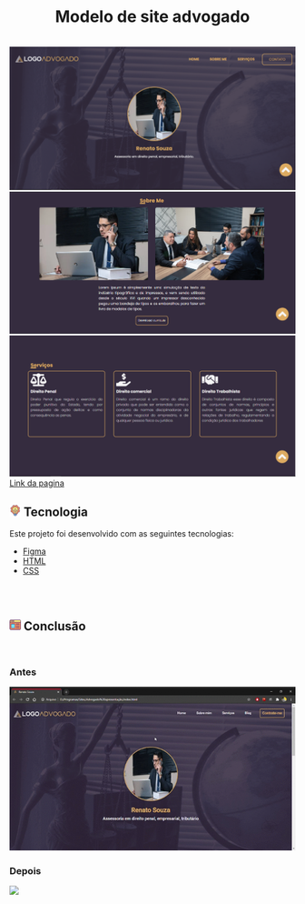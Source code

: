 <h1 align="center" color="red">Modelo de site advogado</h1>
<br>
<img src="./Design/img01.png">
<img src="./Design/img02.png">
<img src="./Design/img03.png">
<a href="https://fabio-sudo-apt.github.io/Modelo-de-site-advogado/">Link da pagina</a>
<br>
<h2><img src="./image/technology.svg" width="20"> Tecnologia</h2>
<p>Este projeto foi desenvolvido com as seguintes tecnologias:</p>
<ul>
    <li><a href="https://www.figma.com/file/AAUSQagzkpdEVw6LSTrPYG/Advogado-Site-Copy">Figma</a></li>
    <li><a href="https://developer.mozilla.org/pt-BR/docs/Web/HTML">HTML</a></li>
    <li><a href="https://developer.mozilla.org/pt-BR/docs/Web/CSS">CSS</a></li>
</ul>
<br>
<br>
<h2><img src="./image/web-site.svg" width="20"> Conclusão</h2>
<br>
<h3>Antes</h3>
<img alignitens="center" src="./Design/Renato Souza - Google Chrome 2020-12-12 19-11-16.gif">
<br>
<h3>Depois</h3>
<img alignitens="center" src="./Design/Renato Advogado - Google Chrome 2021-03-03 16-05-09 (1).gif">

